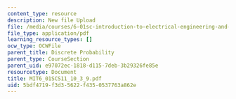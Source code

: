 ```yaml
---
content_type: resource
description: New file Upload
file: /media/courses/6-01sc-introduction-to-electrical-engineering-and-computer-science-i-spring-2011/5bdf4719f3d35622f4350537763a862e_MIT6_01SCS11_10_3_9.pdf
file_type: application/pdf
learning_resource_types: []
ocw_type: OCWFile
parent_title: Discrete Probability
parent_type: CourseSection
parent_uid: e97072ec-1818-d115-7deb-3b29326fe85e
resourcetype: Document
title: MIT6_01SCS11_10_3_9.pdf
uid: 5bdf4719-f3d3-5622-f435-0537763a862e
---
```

